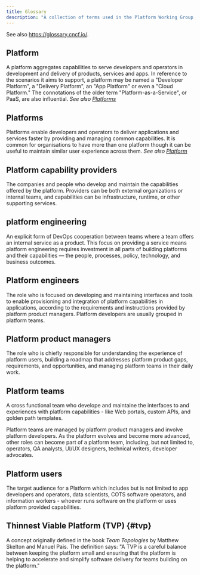 ```yaml
---
title: Glossary
description: "A collection of terms used in the Platform Working Group published papers."
---
```


See also <https://glossary.cncf.io/>.

## Platform
A platform aggregates capabilities to serve developers and operators in
development and delivery of products, services and apps. In reference to the
scenarios it aims to support, a platform may be named a "Developer Platform", a
"Delivery Platform", an "App Platform" or even a "Cloud Platform." The
connotations of the older term "Platform-as-a-Service", or PaaS, are also
influential.
_See also [Platforms](#platforms)_

## Platforms
Platforms enable developers and operators to deliver applications and
services faster by providing and managing common capabilities. It is common for
organisations to have more than one platform though it can be useful to maintain
similar user experience across them.
_See also [Platform](#platform)_

## Platform capability providers
The companies and people who develop and maintain the capabilities offered
by the platform. Providers can be both external organizations or internal teams,
and capabilities can be infrastructure, runtime, or other supporting services.

## platform engineering
An explicit form of DevOps cooperation between teams
where a team offers an internal service as a product. This focus on providing
a service means platform engineering requires investment in all parts of building
platforms and their capabilities — the people, processes, policy, technology,
and business outcomes.

## Platform engineers
The role who is focused on developing and 
maintaining interfaces and tools to enable provisioning and integration of platform 
capabilities in applications, according to the requirements and instructions provided 
by platform product managers. Platform developers are usually grouped in platform teams.

## Platform product managers
The role who is chiefly responsible for understanding the experience of
platform users, building a roadmap that addresses platform product gaps, requirements, 
and opportunities, and managing platform teams in their daily work.

## Platform teams
A cross functional team who develope and maintaine the interfaces to 
and experiences with platform capabilities - like Web portals, custom APIs, and 
golden path templates.  

Platform teams are managed by platform product managers and involve
platform developers. As the platform evolves and become more advanced, other roles 
can become part of a platform team, including, but not limited to, operators, 
QA analysts, UI/UX designers, technical writers, developer advocates.

## Platform users
The target audience for a Platform which includes but is not limited to app developers and operators, data
scientists, COTS software operators, and information workers - whoever runs
software on the platform or uses platform provided capabilities.

## Thinnest Viable Platform (TVP) {#tvp}
A concept originally defined in the book *Team Topologies*
by Matthew Skelton and Manuel Pais. The definition says: "A TVP is a careful balance between 
keeping the platform small and ensuring that the platform is helping to accelerate and simplify 
software delivery for teams building on the platform."
